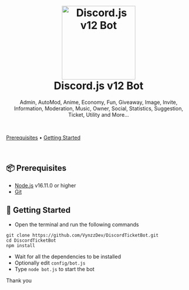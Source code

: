 <h1 align="center">
  <br>
  <a href="https://github.com/VynzzDev"><img src="./docs/.gitbook/assets/strange.png" height="200" alt="Discord.js v12 Bot"></a>
  <br>
  Discord.js v12 Bot
  <br>
</h1>

<p align="center">Admin, AutoMod, Anime, Economy, Fun, Giveaway, Image, Invite, Information, Moderation, Music, Owner, Social, Statistics, Suggestion, Ticket, Utility and More...</p>

<br>

<p align="center">

  <a href="#-prerequisites">Prerequisites</a>
  •
  <a href="#-getting-started">Getting Started</a>
</p>

<br>

## 📦 Prerequisites

- [Node.js](https://nodejs.org/en/) v16.11.0 or higher
- [Git](https://git-scm.com/downloads)

## 🚀 Getting Started

- Open the terminal and run the following commands

```
git clone https://github.com/VynzzDev/DiscordTicketBot.git
cd DiscordTicketBot
npm install
```

- Wait for all the dependencies to be installed
- Optionally edit `config/bot.js`
- Type `node bot.js` to start the bot

Thank you

<br>